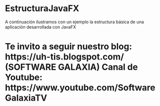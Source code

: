 # EstructuraJavaFX
A continuación ilustramos con un ejemplo la estructura básica de una aplicación desarrollada con JavaFX

<h1>Te invito a seguir nuestro blog: https://uh-tis.blogspot.com/ (SOFTWARE GALAXIA)
Canal de Youtube: https://www.youtube.com/SoftwareGalaxiaTV</h1>
